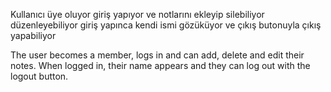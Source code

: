 Kullanıcı üye oluyor giriş yapıyor ve notlarını ekleyip silebiliyor düzenleyebiliyor giriş yapınca kendi ismi gözüküyor ve çıkış butonuyla çıkış yapabiliyor

The user becomes a member, logs in and can add, delete and edit their notes. When logged in, their name appears and they can log out with the logout button.
